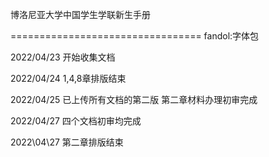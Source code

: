 博洛尼亚大学中国学生学联新生手册

=================================
fandol:字体包

2022/04/23
开始收集文档

2022/04/24
1,4,8章排版结束

2022/04/25
已上传所有文档的第二版
第二章材料办理初审完成

2022/04/27
四个文档初审均完成

2022\04\27
第二章排版结束
